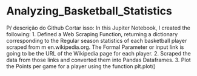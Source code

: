 # Analyzing_Basketball_Statistics
P/ descrição do Github Cortar isso:  In this Jupiter Notebook, I created the following:  1. Defined a Web Scraping Function, returning a dictionary corresponding to the Regular season statistics of each basketball player scraped from m en.wikipedia.org. The Formal Parameter or input link is going to be the URL of the Wikipedia page for each player.  2. Scraped the data from those links and converted them into Pandas Dataframes.  3. Plot the Points per game for a player using the function plt.plot()
